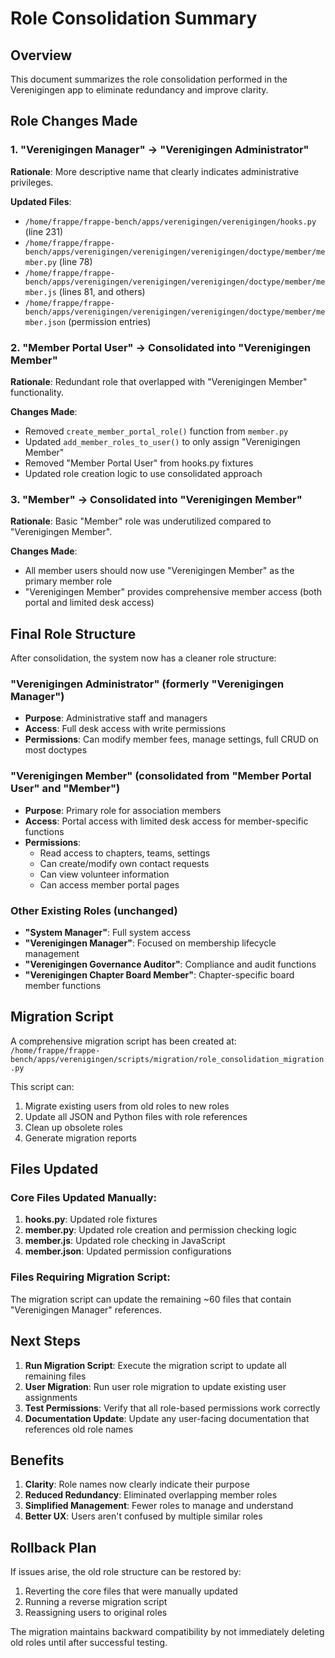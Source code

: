 # Role Consolidation Summary

## Overview

This document summarizes the role consolidation performed in the Verenigingen app to eliminate redundancy and improve clarity.

## Role Changes Made

### 1. **"Verenigingen Manager" → "Verenigingen Administrator"**
**Rationale**: More descriptive name that clearly indicates administrative privileges.

**Updated Files**:
- `/home/frappe/frappe-bench/apps/verenigingen/verenigingen/hooks.py` (line 231)
- `/home/frappe/frappe-bench/apps/verenigingen/verenigingen/verenigingen/doctype/member/member.py` (line 78)
- `/home/frappe/frappe-bench/apps/verenigingen/verenigingen/verenigingen/doctype/member/member.js` (lines 81, and others)
- `/home/frappe/frappe-bench/apps/verenigingen/verenigingen/verenigingen/doctype/member/member.json` (permission entries)

### 2. **"Member Portal User" → Consolidated into "Verenigingen Member"**
**Rationale**: Redundant role that overlapped with "Verenigingen Member" functionality.

**Changes Made**:
- Removed `create_member_portal_role()` function from `member.py`
- Updated `add_member_roles_to_user()` to only assign "Verenigingen Member"
- Removed "Member Portal User" from hooks.py fixtures
- Updated role creation logic to use consolidated approach

### 3. **"Member" → Consolidated into "Verenigingen Member"**
**Rationale**: Basic "Member" role was underutilized compared to "Verenigingen Member".

**Changes Made**:
- All member users should now use "Verenigingen Member" as the primary member role
- "Verenigingen Member" provides comprehensive member access (both portal and limited desk access)

## Final Role Structure

After consolidation, the system now has a cleaner role structure:

### **"Verenigingen Administrator"** (formerly "Verenigingen Manager")
- **Purpose**: Administrative staff and managers
- **Access**: Full desk access with write permissions
- **Permissions**: Can modify member fees, manage settings, full CRUD on most doctypes

### **"Verenigingen Member"** (consolidated from "Member Portal User" and "Member")
- **Purpose**: Primary role for association members
- **Access**: Portal access with limited desk access for member-specific functions
- **Permissions**:
  - Read access to chapters, teams, settings
  - Can create/modify own contact requests
  - Can view volunteer information
  - Can access member portal pages

### **Other Existing Roles** (unchanged)
- **"System Manager"**: Full system access
- **"Verenigingen Manager"**: Focused on membership lifecycle management
- **"Verenigingen Governance Auditor"**: Compliance and audit functions
- **"Verenigingen Chapter Board Member"**: Chapter-specific board member functions

## Migration Script

A comprehensive migration script has been created at:
`/home/frappe/frappe-bench/apps/verenigingen/scripts/migration/role_consolidation_migration.py`

This script can:
1. Migrate existing users from old roles to new roles
2. Update all JSON and Python files with role references
3. Clean up obsolete roles
4. Generate migration reports

## Files Updated

### Core Files Updated Manually:
1. **hooks.py**: Updated role fixtures
2. **member.py**: Updated role creation and permission checking logic
3. **member.js**: Updated role checking in JavaScript
4. **member.json**: Updated permission configurations

### Files Requiring Migration Script:
The migration script can update the remaining ~60 files that contain "Verenigingen Manager" references.

## Next Steps

1. **Run Migration Script**: Execute the migration script to update all remaining files
2. **User Migration**: Run user role migration to update existing user assignments
3. **Test Permissions**: Verify that all role-based permissions work correctly
4. **Documentation Update**: Update any user-facing documentation that references old role names

## Benefits

1. **Clarity**: Role names now clearly indicate their purpose
2. **Reduced Redundancy**: Eliminated overlapping member roles
3. **Simplified Management**: Fewer roles to manage and understand
4. **Better UX**: Users aren't confused by multiple similar roles

## Rollback Plan

If issues arise, the old role structure can be restored by:
1. Reverting the core files that were manually updated
2. Running a reverse migration script
3. Reassigning users to original roles

The migration maintains backward compatibility by not immediately deleting old roles until after successful testing.
